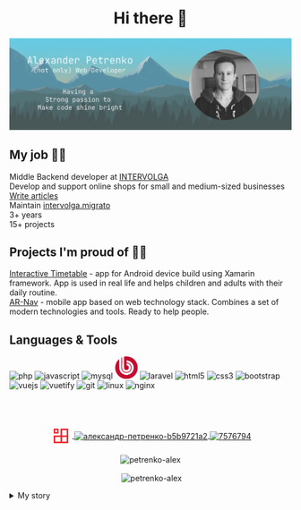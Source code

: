 <h1 align="center">Hi there 👋</h1>

<img src="/img/profile-cover.png" alt="Alexander Petrenko profile cover. (not-only) Web Developer">
  
## My job 👨‍💻
Middle Backend developer at [INTERVOLGA](https://github.com/intervolga)  
Develop and support online shops for small and medium-sized businesses  
[Write articles](https://www.intervolga.ru/blog/?authorID=61160)  
Maintain [intervolga.migrato](https://github.com/intervolga/intervolga.migrato)  
3+ years  
15+ projects  

## Projects I'm proud of 🎉👏
[Interactive Timetable](https://github.com/petrenko-alex/interactive-timetable-for-autists) - app for Android device build using Xamarin framework. App is used in real life and helps children and adults with their daily routine.  
[AR-Nav](https://github.com/petrenko-alex/ar-nav) - mobile app based on web technology stack. Combines a set of modern technologies and tools. Ready to help people.


## Languages & Tools
<p align="left">
  <img src="https://devicons.github.io/devicon/devicon.git/icons/php/php-original.svg" alt="php" width="40" height="40"/>
  <img src="https://devicons.github.io/devicon/devicon.git/icons/javascript/javascript-original.svg" alt="javascript" width="40" height="40"/> 
  <img src="https://devicons.github.io/devicon/devicon.git/icons/mysql/mysql-original-wordmark.svg" alt="mysql" width="40" height="40"/>
  <img src="/img/bitrix-icon.png" alt="laravel" width="40" height="40"/>
  <img src="https://devicons.github.io/devicon/devicon.git/icons/laravel/laravel-plain-wordmark.svg" alt="laravel" width="40" height="40"/> 
  <img src="https://devicons.github.io/devicon/devicon.git/icons/html5/html5-original-wordmark.svg" alt="html5" width="40" height="40"/> 
  <img src="https://devicons.github.io/devicon/devicon.git/icons/css3/css3-original-wordmark.svg" alt="css3" width="40" height="40"/>
  <img src="https://devicons.github.io/devicon/devicon.git/icons/bootstrap/bootstrap-plain.svg" alt="bootstrap" width="40" height="40"/>  
  <img src="https://devicons.github.io/devicon/devicon.git/icons/vuejs/vuejs-original-wordmark.svg" alt="vuejs" width="40" height="40"/> 
  <img src="https://bestofjs.org/logos/vuetify.svg" alt="vuetify" width="40" height="40"/>
  <img src="https://www.vectorlogo.zone/logos/git-scm/git-scm-icon.svg" alt="git" width="40" height="40"/> 
  <img src="https://devicons.github.io/devicon/devicon.git/icons/linux/linux-original.svg" alt="linux" width="40" height="40"/> 
  <img src="https://devicons.github.io/devicon/devicon.git/icons/nginx/nginx-original.svg" alt="nginx" width="40" height="40"/>
</p>
  
<br/><br/>
<p align="center">
  <a href="https://www.intervolga.ru/people/aleksandr_p/" target="blank">
    <img align="center" src="/img/iv-icon.png" alt="aleksandr_p" height="40" width="40" />
  </a>
  <a href="https://linkedin.com/in/александр-петренко-b5b9721a2" target="blank">
    <img align="center" src="https://cdn.jsdelivr.net/npm/simple-icons@3.0.1/icons/linkedin.svg" alt="александр-петренко-b5b9721a2" height="30" width="30" />
  </a>
  <a href="https://stackoverflow.com/users/7576794" target="blank">
    <img align="center" src="https://cdn.jsdelivr.net/npm/simple-icons@3.0.1/icons/stackoverflow.svg" alt="7576794" height="30" width="30" />
  </a>
</p>
<p align="center"> <img src="https://komarev.com/ghpvc/?username=petrenko-alex" alt="petrenko-alex" /></p>
<p align="center">&nbsp;<img align="center" src="https://github-readme-stats.vercel.app/api?username=petrenko-alex&show_icons=true" alt="petrenko-alex" /></p>

<details>
  <summary>My story</summary>
<br>  
  
📅 **2013 - 2019**  
  
I started learning programming at the university.
At first I worked on developing algorithmic thinking and wrote simple programs using [Kumir](https://www.niisi.ru/kumir/) system.

My first real programming language was C. Learning C evolved into learning C++. I trained on console applications. Two of them left in my repos: [Array Range Analyzer](https://github.com/petrenko-alex/array-range-analyzer) and [Snake Case Variable](https://github.com/petrenko-alex/snake-case-variable).

Then I moved to UI applications based on QT framework.
Several examples have survived in my archive repos: [Turing Machine](https://github.com/petrenko-alex/turing-machine), [Rent Something](https://github.com/petrenko-alex/rent-something), [VK Messenger](https://github.com/petrenko-alex/vk-messenger) and some others.

The next programming language I took up was Java. Simple games were made as training projects: [Bad Magic](https://github.com/petrenko-alex/bad-magic-game) and [Angry Dish](https://github.com/melihovv/angry-dish-game).

I also learned databases, algorithms, patterns, OOP, design and construction principles, version control systems, diagrams and more. Even tried myself in Assembler :)


Studying at university I developed a couple of projects I am proud of:  
My Bachelor thesis: [Interactive Timetable](https://github.com/petrenko-alex/interactive-timetable-for-autists) - app for Android device build using Xamarin framework. App is used in real life and helps children and adults.  
My Master thesis: [AR-Nav](https://github.com/petrenko-alex/ar-nav) - mobile application based on web technology stack. Combines a set of modern technologies and tools.  

📅 **2017 - today**  
For more than 3 years I have been working as a Middle Backend developer at [INTERVOLGA](https://github.com/intervolga).

We develop sites using Bitrix framework.  
I mostly work on the development and support of online shops for small and medium-sized businesses.
Also projects not related to e-commerce.  
Sometimes [I write articles](https://www.intervolga.ru/blog/?authorID=61160), work on modules and internal company projects.  
As of 2020 I took part in the development of over 15 projects. Some of them are in my [portfolio](https://www.intervolga.ru/people/aleksandr_p/) on the company's website.
</details>
